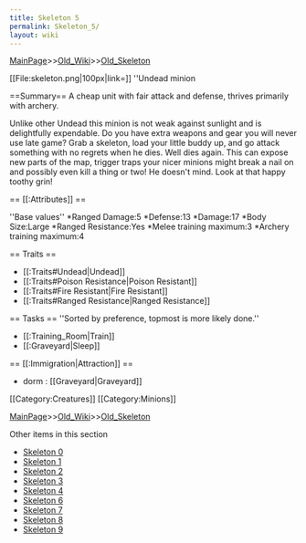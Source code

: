 ```yaml
---
title: Skeleton 5
permalink: Skeleton_5/
layout: wiki
---
```


[MainPage](/keeperrl_wiki/ "wikilink")>>[Old_Wiki](/keeperrl_wiki/Old_Wiki "wikilink")>>[Old_Skeleton](/keeperrl_wiki/Old_Skeleton "wikilink")

[[File:skeleton.png|100px|link=]] ''Undead minion

==Summary==
A cheap unit with fair attack and defense, thrives primarily with archery.

Unlike other Undead this minion is not weak against sunlight and is delightfully expendable.  Do you have extra weapons and gear you will never use late game?  Grab a skeleton, load your little buddy up, and go attack something with no regrets when he dies.  Well dies again.  This can expose new parts of the map, trigger traps your nicer minions might break a nail on and possibly even kill a thing or two!  He doesn't mind.  Look at that happy toothy grin!

== [[:Attributes]] ==

''Base values''
*Ranged Damage:5
*Defense:13
*Damage:17
*Body Size:Large
*Ranged Resistance:Yes
*Melee training maximum:3
*Archery training maximum:4

== Traits ==

* [[:Traits#Undead|Undead]]
* [[:Traits#Poison Resistance|Poison Resistant]]
* [[:Traits#Fire Resistant|Fire Resistant]]
* [[:Traits#Ranged Resistance|Ranged Resistance]]

== Tasks ==
''Sorted by preference, topmost is more likely done.''
* [[:Training_Room|Train]]
* [[:Graveyard|Sleep]]

== [[:Immigration|Attraction]] ==
* dorm : [[Graveyard|Graveyard]]

[[Category:Creatures]]
[[Category:Minions]]

[MainPage](/keeperrl_wiki/ "wikilink")>>[Old_Wiki](/keeperrl_wiki/Old_Wiki "wikilink")>>[Old_Skeleton](/keeperrl_wiki/Old_Skeleton "wikilink")

Other items in this section
-    [Skeleton 0](/keeperrl_wiki/Skeleton_0 "wikilink")
-    [Skeleton 1](/keeperrl_wiki/Skeleton_1 "wikilink")
-    [Skeleton 2](/keeperrl_wiki/Skeleton_2 "wikilink")
-    [Skeleton 3](/keeperrl_wiki/Skeleton_3 "wikilink")
-    [Skeleton 4](/keeperrl_wiki/Skeleton_4 "wikilink")
-    [Skeleton 6](/keeperrl_wiki/Skeleton_6 "wikilink")
-    [Skeleton 7](/keeperrl_wiki/Skeleton_7 "wikilink")
-    [Skeleton 8](/keeperrl_wiki/Skeleton_8 "wikilink")
-    [Skeleton 9](/keeperrl_wiki/Skeleton_9 "wikilink")
